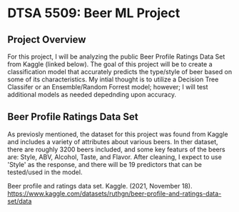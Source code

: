 # DTSA 5509: Beer ML Project

## Project Overview

For this project, I will be analyzing the public Beer Profile Ratings Data Set from Kaggle (linked below). The goal of this project will be to create a classification model that accurately predicts the type/style of beer based on  some of its characteristics. My intial thought is to utilize a Decision Tree Classifer or an Ensemble/Random Forrest model; however; I will test additional models as needed depednding upon accuracy.


## Beer Profile Ratings Data Set

As previosly mentioned, the dataset for this project was found from Kaggle and includes a variety of attributes about various beers. In ther dataset, there are roughly 3200 beers included, and some key featurs of the beers are: Style, ABV, Alcohol, Taste, and Flavor. After cleaning, I expect to use 'Style' as the response, and there will be 19 predictors that can be tested/used in the model.

Beer profile and ratings data set. Kaggle. (2021, November 18). https://www.kaggle.com/datasets/ruthgn/beer-profile-and-ratings-data-set/data 